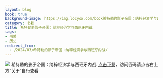 ```yaml
---
layout: blog
book: true
background-image: https://img.locyoo.com/book希特勒的影子帝国：纳粹经济学与西班牙内战.jpg
category: 书籍
title: 希特勒的影子帝国：纳粹经济学与西班牙内战
tags:
- 书籍
- 历史
redirect_from:
  - /2024/03/希特勒的影子帝国：纳粹经济学与西班牙内战/
---
```

![](https://img.locyoo.com/book希特勒的影子帝国：纳粹经济学与西班牙内战.jpg)
希特勒的影子帝国：纳粹经济学与西班牙内战: <a name = "ref1" href="https://url18.ctfile.com/f/50983618-1055874727-cb0e5c?p=3619">点击下载</a>，访问密码请点击右上方“关于”自行查看